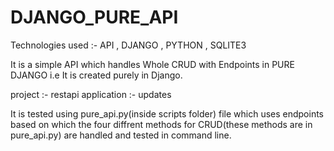 # DJANGO_PURE_API

Technologies used :- API , DJANGO , PYTHON , SQLITE3

It is a simple API which handles Whole CRUD with Endpoints in PURE DJANGO i.e It is created purely in Django.

project :- restapi
application :- updates

It is tested using pure_api.py(inside scripts folder)  file which uses endpoints based on which the four diffrent methods for CRUD(these methods are in pure_api.py) are handled and tested in command line.

